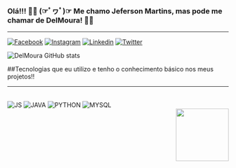 ### Olá!!! 👋👋 (☞ﾟヮﾟ)☞ Me chamo Jeferson Martins, mas pode me chamar de DelMoura! 👋👋
<hr>

[![Facebook](https://img.shields.io/badge/Facebook-1877F2?style=for-the-badge&logo=facebook&logoColor=white)](https://www.facebook.com/jeferDeMoura/)
[![Instagram](https://img.shields.io/badge/Instagram-E4405F?style=for-the-badge&logo=instagram&logoColor=white)](https://www.instagram.com/jefer.delmoura/)
[![Linkedin](https://img.shields.io/badge/LinkedIn-0077B5?style=for-the-badge&logo=linkedin&logoColor=white)](https://www.linkedin.com/in/jeferson-martins-436b861b9/)
[![Twitter](https://img.shields.io/badge/Twitter-1DA1F2?style=for-the-badge&logo=twitter&logoColor=white)](https://twitter.com/JDelmoura)


![DelMoura GitHub stats](https://github-readme-stats.vercel.app/api?username=DelMoura&show_icons=true&theme=onedark)

##Tecnologias que eu utilizo e tenho o conhecimento básico nos meus projetos!!
<hr>

<div style="display: inline_block"><br/>
  <img align="center" alt="JS" src="https://img.shields.io/badge/JavaScript-F7DF1E?style=for-the-badge&logo=javascript&logoColor=black"/>  
  <img align="center" alt="JAVA" src="https://img.shields.io/badge/Java-ED8B00?style=for-the-badge&logo=java&logoColor=white"/>
  <img align="center" alt="PYTHON" src="https://img.shields.io/badge/Python-14354C?style=for-the-badge&logo=python&logoColor=white"/>
  <img align="center" alt="MYSQL" src="https://img.shields.io/badge/MySQL-00000F?style=for-the-badge&logo=mysql&logoColor=white"/>

</div>

<img align="right" width="120" height="120" src="https://c.tenor.com/drxH1lO9cfEAAAAi/dark-souls-bonfire.gif">

 



